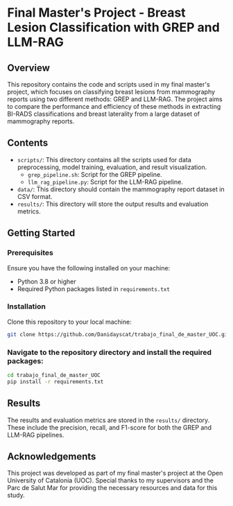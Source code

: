 # Final Master's Project - Breast Lesion Classification with GREP and LLM-RAG

## Overview

This repository contains the code and scripts used in my final master's project, which focuses on classifying breast lesions from mammography reports using two different methods: GREP and LLM-RAG. The project aims to compare the performance and efficiency of these methods in extracting BI-RADS classifications and breast laterality from a large dataset of mammography reports.

## Contents

- `scripts/`: This directory contains all the scripts used for data preprocessing, model training, evaluation, and result visualization.
  - `grep_pipeline.sh`: Script for the GREP pipeline.
  - `llm_rag_pipeline.py`: Script for the LLM-RAG pipeline.
- `data/`: This directory should contain the mammography report dataset in CSV format.
- `results/`: This directory will store the output results and evaluation metrics.

## Getting Started

### Prerequisites

Ensure you have the following installed on your machine:

- Python 3.8 or higher
- Required Python packages listed in `requirements.txt`

### Installation

Clone this repository to your local machine:

```bash
git clone https://github.com/Danidayscat/trabajo_final_de_master_UOC.git
```

### Navigate to the repository directory and install the required packages:

```bash
cd trabajo_final_de_master_UOC
pip install -r requirements.txt
```

## Results

The results and evaluation metrics are stored in the `results/` directory. These include the precision, recall, and F1-score for both the GREP and LLM-RAG pipelines.

## Acknowledgements

This project was developed as part of my final master's project at the Open University of Catalonia (UOC). Special thanks to my supervisors and the Parc de Salut Mar for providing the necessary resources and data for this study.


